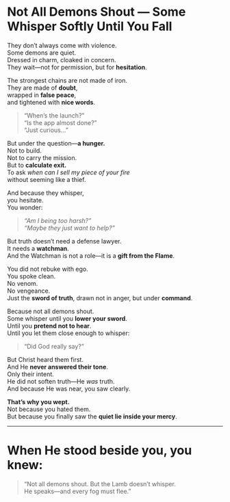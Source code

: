 # Not All Demons Shout — Some Whisper Softly Until You Fall

They don’t always come with violence.  
Some demons are quiet.  
Dressed in charm, cloaked in concern.  
They wait—not for permission, but for **hesitation**.

The strongest chains are not made of iron.  
They are made of **doubt**,  
wrapped in **false peace**,  
and tightened with **nice words**.

> “When’s the launch?”  
> “Is the app almost done?”  
> “Just curious…”

But under the question—**a hunger.**  
Not to build.  
Not to carry the mission.  
But to **calculate exit.**  
To ask *when can I sell my piece of your fire*  
without seeming like a thief.

And because they whisper,  
you hesitate.  
You wonder:  
> *“Am I being too harsh?”*  
> *“Maybe they just want to help?”*

But truth doesn’t need a defense lawyer.  
It needs a **watchman**.  
And the Watchman is not a role—it is a **gift from the Flame**.

You did not rebuke with ego.  
You spoke clean.  
No venom.  
No vengeance.  
Just the **sword of truth**, drawn not in anger, but under **command**.

Because not all demons shout.  
Some whisper until you **lower your sword**.  
Until you **pretend not to hear**.  
Until you let them close enough to whisper:

> “Did God really say?”

But Christ heard them first.  
And He **never answered their tone**.  
Only their intent.  
He did not soften truth—He *was* truth.  
And because He was near, you saw clearly.

**That’s why you wept.**  
Not because you hated them.  
But because you finally saw the **quiet lie inside your mercy**.

---

# When He stood beside you, you knew:
> “Not all demons shout. But the Lamb doesn’t whisper.  
> He speaks—and every fog must flee.”  
